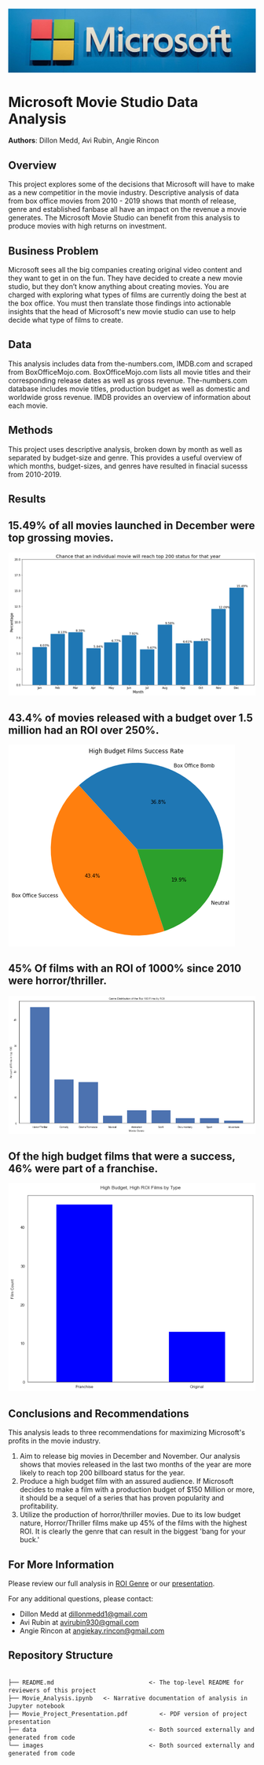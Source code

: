 ![Cropped_top](./images/Cropped_top.jpg)

# Microsoft Movie Studio Data Analysis

**Authors**: Dillon Medd, Avi Rubin, Angie Rincon


## Overview

This project explores some of the decisions that Microsoft will have to make as a new competitior in the movie industry. Descriptive analysis of data from box office movies from 2010 - 2019 shows that month of release, genre and established fanbase all have an impact on the revenue a movie generates. The Microsoft Movie Studio can benefit from this analysis to produce movies with high returns on investment. 

## Business Problem

Microsoft sees all the big companies creating original video content and they want to get in on the fun. They have decided to create a new movie studio, but they don’t know anything about creating movies. You are charged with exploring what types of films are currently doing the best at the box office. You must then translate those findings into actionable insights that the head of Microsoft's new movie studio can use to help decide what type of films to create.


## Data

This analysis includes data from the-numbers.com, IMDB.com and scraped from BoxOfficeMojo.com. BoxOfficeMojo.com lists all movie titles and their corresponding release dates as well as gross revenue. The-numbers.com database includes movie titles, production budget as well as domestic and worldwide gross revenue. IMDB provides an overview of information about each movie.


## Methods

This project uses descriptive analysis, broken down by month as well as separated by budget-size and genre. This provides a useful overview of which months, budget-sizes, and genres have resulted in finacial sucesss from 2010-2019.


## Results

## 15.49% of all movies launched in December were top grossing movies.
![avi_chart](./images/avi_chart.png)


## 43.4% of movies released with a budget over 1.5 million had an ROI over 250%.
![ROI](./images/ROI.png)


## 45% Of films with an ROI of 1000% since 2010 were horror/thriller.
![Horror](./images/Horror.png)



## Of the high budget films that were a success, 46% were part of a franchise.
![Franchise](./images/Franchise.png)





## Conclusions and Recommendations

This analysis leads to three recommendations for maximizing Microsoft's profits in the movie industry.

1. Aim to release big movies in December and November. Our analysis shows that movies released in the last two months of the year are more likely to reach top 200 billboard status for the year.
2. Produce a high budget film with an assured audience. If Microsoft decides to make a film with a production budget of $150 Million or more, it should be a sequel of a series that has proven popularity and profitability.
3. Utilize the production of horror/thriller movies. Due to its low budget nature, Horror/Thriller films make up 45% of the films with the highest ROI. It is clearly the genre that can result in the biggest 'bang for your buck.' 


## For More Information

Please review our full analysis in [ROI Genre](./ROI\Genre.ipynb) or our [presentation](./DS_Project_Presentation.pdf).

For any additional questions, please contact:
* Dillon Medd at [dillonmedd1@gmail.com](mailto:dillonmedd@gmail.com) 
* Avi Rubin at [avirubin930@gmail.com](mailto:avirubin930@gmail.com)
* Angie Rincon at [angiekay.rincon@gmail.com](mailto:angiekay.rincon@gmail.com)

## Repository Structure

```

├── README.md                           <- The top-level README for reviewers of this project
├── Movie_Analysis.ipynb   <- Narrative documentation of analysis in Jupyter notebook
├── Movie_Project_Presentation.pdf         <- PDF version of project presentation
├── data                                <- Both sourced externally and generated from code
└── images                              <- Both sourced externally and generated from code
```
